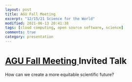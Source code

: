```yaml
---
layout: post
title: AGU Fall Meeting
excerpt: "12/15/21 Science for the World"
modified: 2021-06-13 20:41:38
tags: [cloud computing, open source software, science]
comments: true
category: presentation
---
```

# [AGU Fall Meeting ](https://agu.confex.com/agu/fm21/meetingapp.cgi/Paper/900157) Invited Talk
How can we create a more equitable scientific future?   

